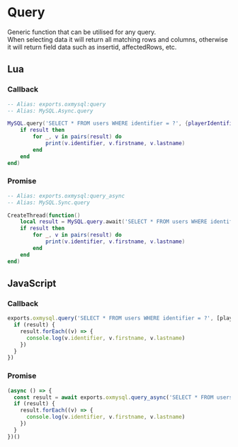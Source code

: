 # Query
Generic function that can be utilised for any query.  
When selecting data it will return all matching rows and columns, otherwise it will return field data such as insertid, affectedRows, etc.

## Lua

### Callback
```lua
-- Alias: exports.oxmysql:query
-- Alias: MySQL.Async.query

MySQL.query('SELECT * FROM users WHERE identifier = ?', {playerIdentifier}, function(result)
    if result then
        for _, v in pairs(result) do
            print(v.identifier, v.firstname, v.lastname)
        end
    end
end)
```
### Promise
```lua
-- Alias: exports.oxmysql:query_async
-- Alias: MySQL.Sync.query

CreateThread(function()
    local result = MySQL.query.await('SELECT * FROM users WHERE identifier = ?', {playerIdentifier})
    if result then
        for _, v in pairs(result) do
            print(v.identifier, v.firstname, v.lastname)
        end
    end
end)
```

## JavaScript

### Callback
```js
exports.oxmysql.query('SELECT * FROM users WHERE identifier = ?', [playerIdentifier], function(result) {
  if (result) {
    result.forEach((v) => {
      console.log(v.identifier, v.firstname, v.lastname)
    })
  }
})
```
### Promise
```js
(async () => {
  const result = await exports.oxmysql.query_async('SELECT * FROM users WHERE identifier = ?', [playerIdentifier]) {
  if (result) {
    result.forEach((v) => {
      console.log(v.identifier, v.firstname, v.lastname)
    })
  }
})()
```
